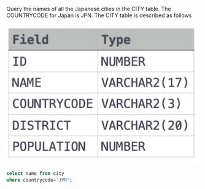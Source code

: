 Query the names of all the Japanese cities in the CITY table. The COUNTRYCODE for Japan is JPN. 
The CITY table is described as follows

![](table.png) 

```sql
select name from city
where countrycode='JPN';
```